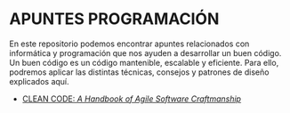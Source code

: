 # APUNTES PROGRAMACIÓN

En este repositorio podemos encontrar apuntes relacionados con informática y programación que nos ayuden a desarrollar un buen código.
Un buen código es un código mantenible, escalable y eficiente. 
Para ello, podremos aplicar las distintas técnicas, consejos y patrones de diseño explicados aquí.

- [CLEAN CODE: *A Handbook of Agile Software Craftmanship*](./CLEAN%20CODE)
